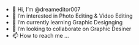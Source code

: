 - 👋 Hi, I’m @dreameditor007
- 👀 I’m interested in Photo Editing & Video Editing
- 🌱 I’m currently learning Graphic Designging
- 💞️ I’m looking to collaborate on Graphic Desiner
- 📫 How to reach me ...

<!---
dreameditor007/dreameditor007 is a ✨ special ✨ repository because its `README.md` (this file) appears on your GitHub profile.
You can click the Preview link to take a look at your changes.
--->
